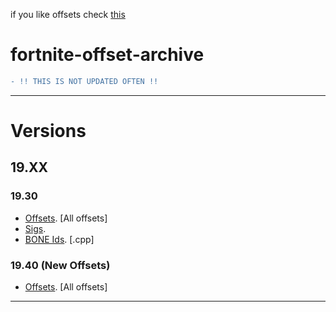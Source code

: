 if you like offsets check [this](https://github.com/ofDataa/offsets)

# fortnite-offset-archive
```diff
- !! THIS IS NOT UPDATED OFTEN !! 
```

---------------------
# Versions

## 19.XX

### 19.30
- [Offsets](https://github.com/ofDataa/fortnite-offset-archive/blob/main/19.xx/19.30%20%7C%20Offsets). [All offsets]
- [Sigs](https://github.com/ofDataa/fortnite-offset-archive/blob/main/19.xx/19.30%20%7C%20Sigs).
- [BONE Ids](https://github.com/ofDataa/fortnite-offset-archive/blob/main/19.xx/19.30%20%7C%20Bone%20ID's). [.cpp]

### 19.40 (New Offsets)
- [Offsets](https://github.com/ofDataa/fortnite-offset-archive/blob/main/19.xx/19.40%20%7C%20Offsets). [All offsets]

---------------------
